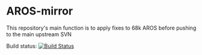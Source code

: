 # AROS-mirror
This repository's main function is to apply fixes to 68k AROS before pushing to the main upstream SVN

Build status: [![Build Status](http://hastur.eevul.net:8080/job/AROS/job/ABI_V1/badge/icon)](http://hastur.eevul.net:8080/job/AROS/job/ABI_V1/)
